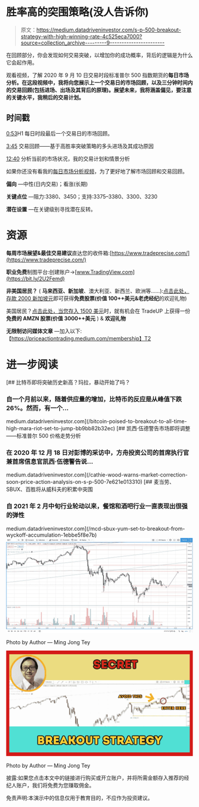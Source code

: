 # 胜率高的突围策略(没人告诉你)

> 原文：<https://medium.datadriveninvestor.com/s-p-500-breakout-strategy-with-high-winning-rate-4c525eca7000?source=collection_archive---------9----------------------->

在回顾部分，你会发现如何交易突破，以增加你的成功概率，背后的逻辑是为什么它会起作用。

观看视频，了解 2020 年 9 月 10 日交易时段标准普尔 500 指数期货的**每日市场分析。在这段视频中，我将向您展示上一个交易日的市场回顾，以及三分钟时间内的交易回顾(包括进场、出场及其背后的原理)。展望未来，我将涵盖偏见，要注意的关键水平，我稍后的交易计划。**

## 时间戳

[0:53](https://www.youtube.com/watch?v=9a6H_u42pgY&t=53s)H1 每日时段最后一个交易日的市场回顾。

[3:45](https://www.youtube.com/watch?v=9a6H_u42pgY&t=225s) 交易回顾——基于高胜率突破策略的多头进场及其成功原因

[12:40](https://www.youtube.com/watch?v=9a6H_u42pgY&t=760s) 分析当前的市场状况，我的交易计划和情景分析

如果你还没有看我的[每日市场分析视频](https://youtu.be/d774cNXcRHU)，为了更好地了解市场回顾和交易回顾。

**偏向** —中性(日内交易)；看涨(长期)

**关键点位** —阻力:3380、3450；支持:3375–3380、3300、3230

**潜在设置** —在关键级别寻找潜在反转。

# 资源

**每周市场展望&最佳交易建议**直达您的收件箱:[https://www.tradeprecise.com/](https://www.tradeprecise.com/)

**职业免费**制图平台:创建账户→[www.TradingView.com](https://bit.ly/2U2Femd)

**非美国居民？** ( **马来西亚、新加坡**、澳大利亚、新西兰、欧洲等……):[点击此处，存款 2000 新加坡元](https://ji.hn/sgtiger)即可获得**免费股票(价值 100++美元&老虎经纪**的欢迎礼物)

美国居民？[点击此处，当您存入 1500 美元](https://ji.hn/ustradeup)时，就有机会在 TradeUP 上获得一份**免费的 AMZN 股票(价值 3000++美元** ) & **欢迎礼物**

**无限制访问媒体文章** —加入以下:【https://priceactiontrading.medium.com/membership】T2

# 进一步阅读

[](/bitcoin-poised-to-breakout-to-all-time-high-mara-riot-set-to-jump-bb9bb82b32ec) [## 比特币即将突破历史新高？玛拉，暴动开始了吗？

### 自一个月前以来，随着供应量的增加，比特币的反应是从峰值下跌 26%。然而，有一个…

medium.datadriveninvestor.com](/bitcoin-poised-to-breakout-to-all-time-high-mara-riot-set-to-jump-bb9bb82b32ec) [](/cathie-wood-warns-market-correction-soon-price-action-analysis-on-s-p-500-7e621e013310) [## 凯西·伍德警告市场即将调整——标准普尔 500 价格走势分析

### 在 2020 年 12 月 18 日对彭博的采访中，方舟投资公司的首席执行官兼首席信息官凯西·伍德警告说…

medium.datadriveninvestor.com](/cathie-wood-warns-market-correction-soon-price-action-analysis-on-s-p-500-7e621e013310) [](/mcd-sbux-yum-set-to-breakout-from-wyckoff-accumulation-1ebbe5f8e7b) [## 麦当劳、SBUX、百胜将从威科夫的积累中突围

### 自 2021 年 2 月中旬行业轮动以来，餐馆和酒吧行业一直表现出很强的弹性

medium.datadriveninvestor.com](/mcd-sbux-yum-set-to-breakout-from-wyckoff-accumulation-1ebbe5f8e7b) ![](img/8ec29b77c584a3797ae015842adbd032.png)

Photo by Author — Ming Jong Tey

![](img/a8ad6aa8aa3b6d024c766d909f10693e.png)

Photo by Author — Ming Jong Tey

披露:如果您点击本文中的链接进行购买或开立账户，并将所需金额存入推荐的经纪人账户，我们将免费为您赚取佣金。

免责声明:本演示中的信息仅用于教育目的，不应作为投资建议。
